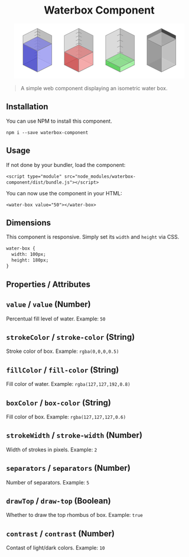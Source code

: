 <div align="center">
<h1>Waterbox Component</h1>

![Waterbox](preview.png?raw=true "Waterbox")
</div>

> A simple web component displaying an isometric water box.

## Installation

You can use NPM to install this component.

```
npm i --save waterbox-component
```

## Usage

If not done by your bundler, load the component:

```
<script type="module" src="node_modules/waterbox-component/dist/bundle.js"></script>
```

You can now use the component in your HTML:

```
<water-box value="50"></water-box>
```

## Dimensions

This component is responsive. Simply set its `width` and `height` via CSS.

```
water-box {
  width: 100px;
  height: 180px;
}
```

## Properties / Attributes

## `value` / `value` (Number)
Percentual fill level of water. Example: `50`

## `strokeColor` / `stroke-color` (String)
Stroke color of box. Example: `rgba(0,0,0,0.5)`

## `fillColor` / `fill-color` (String)
Fill color of water. Example: `rgba(127,127,192,0.8)`

## `boxColor` / `box-color` (String)
Fill color of box. Example: `rgba(127,127,127,0.6)`

## `strokeWidth` / `stroke-width` (Number)
Width of strokes in pixels. Example: `2`

## `separators` / `separators` (Number)
Number of separators. Example: `5`

## `drawTop` / `draw-top` (Boolean)
Whether to draw the top rhombus of box. Example: `true`

## `contrast` / `contrast` (Number)
Contast of light/dark colors. Example: `10`
